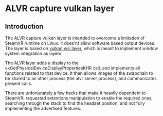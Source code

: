 # ALVR capture vulkan layer

## Introduction

The ALVR capture vulkan layer is intended to overcome a limitation of SteamVR runtime on Linux: it does'nt allow software based output devices.
The layer is based on [vulkan wsi layer](https://gitlab.freedesktop.org/mesa/vulkan-wsi-layer), which is meant to implement window system integration as layers.

The ALVR layer adds a display to the vkGetPhysicalDeviceDisplayPropertiesKHR call, and implements all functions related to that device. It then allows images of the swapchain to be shared to an other process (the alvr server process), and communicates present calls.

There are unfortunately a few hacks that make it heavily dependent to SteamVR: requested extentions manipulation to enable the required ones, searching through the stack to find the headset position, and not fully implementing the advertised features.
